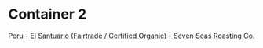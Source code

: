 # Container 2

[Peru - El Santuario (Fairtrade / Certified Organic) - Seven Seas Roasting Co.](../bean/82.Peru-El-Santuario-Seven-Seas.md)
